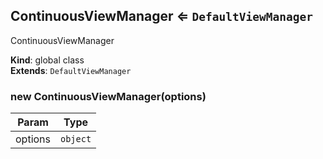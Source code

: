 <a name="ContinuousViewManager"></a>

## ContinuousViewManager ⇐ <code>DefaultViewManager</code>
ContinuousViewManager

**Kind**: global class  
**Extends**: <code>DefaultViewManager</code>  
<a name="new_ContinuousViewManager_new"></a>

### new ContinuousViewManager(options)

| Param | Type |
| --- | --- |
| options | <code>object</code> | 

